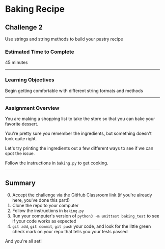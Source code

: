 # Baking Recipe

## Challenge 2

Use strings and string methods to build your pastry recipe

### Estimated Time to Complete

45 minutes

---

### Learning Objectives

Begin getting comfortable with different string formats and methods

---

### Assignment Overview

You are making a shopping list to take the store so that you can bake your favorite dessert.

You're pretty sure you remember the ingredients, but something doesn't look quite right. 

Let's try printing the ingredients out a few different ways to see if we can spot the issue.


Follow the instructions in `baking.py` to get cooking.

---

## Summary

0. Accept the challenge via the GitHub Classroom link (if you're already here, you've done this part!)
1. Clone the repo to your computer
2. Follow the instructions in `baking.py`
3. Run your computer's version of `python3 -m unittest baking_test` to see if your code works as expected
4. `git add`, `git commit`, `git push` your code, and look for the little green check mark on your repo that tells you your tests passed

And you're all set!
